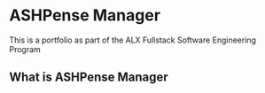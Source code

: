 # ASHPense Manager
This is a portfolio as part of the ALX Fullstack Software Engineering Program

## What is ASHPense Manager